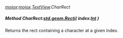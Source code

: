 _[mojox](../../modules/mojox/mojox-module.md):[mojox](../../modules/mojox/mojox-module.md).[TextView](../../modules/mojox/mojox-textview.md).CharRect_
##### Method CharRect:[std.geom.Recti](../../modules/std/std-geom-recti.md)( index:[Int](../../modules/wonkey/wonkey-types-int.md) )
Returns the rect containing a character at a given index.
